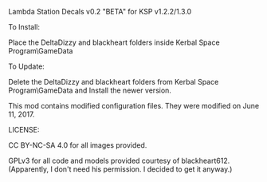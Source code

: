 Lambda Station Decals v0.2 "BETA" for KSP v1.2.2/1.3.0

To Install:

Place the DeltaDizzy and blackheart folders inside Kerbal Space Program\GameData

To Update:

Delete the DeltaDizzy and blackheart folders from Kerbal Space Program\GameData and Install the newer version.

This mod contains modified configuration files. They were modified on June 11, 2017.

LICENSE:

CC BY-NC-SA 4.0 for all images provided.

GPLv3 for all code and models provided courtesy of blackheart612.
(Apparently, I don't need his permission. I decided to get it anyway.)
